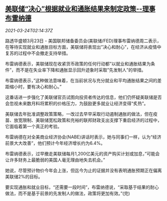 <!--1616553063000-->
[美联储“决心”根据就业和通胀结果来制定政策--理事布雷纳德](https://cn.reuters.com/article/usa-fed-brainard-0323-tues-idCNKBS2BG07X)
------

<div><i>2021-03-24T02:14:37Z</i></div><p>路透华盛顿3月23日 - 美国联邦储备委员会(美联储/FED)理事布雷纳德周二表示，在等待实现就业和通胀目标方面，美联储将表现出”决心和耐心”，在经济从疫情中复苏的过程中不会撤走支持举措。</p><p>布雷纳德表示，美联储现在收紧货币政策的任何行动都”以就业和通胀结果为条件”，而不是在失业率下降和通胀显示回升迹象时采取”先发制人”的举措。</p><p>布雷纳德表示，”这种做法意味着，在当前状况与充分就业和平均通胀结果之间的差距缩小时，要有决心和耐心。”</p><p>这番话进一步强化了美联储官员试图向投资者传达的信息，他们仍怀疑美联储是否会忽视未来数月料将累积的价格压力，为鼓励更多就业让经济变得“炙热”。</p><p>美联储去年批准调整政策策略，一改过去早早采取行动遏制通胀的做法，但在疫苗、放宽限制、美联储宽松政策和充裕的联邦财政支出支撑下重启经济的过程中，它面临着第一个真正的考验。</p><p>布雷纳德在对全美商业经济协会(NABE)讲话时表示，她与同事们一样，认为“经济前景大大改善”，他们预计今年经济增长约为6.4%。</p><p>布雷纳德表示，过早撤走美联储每月1,200亿美元的资产购买计划或加息，”可能会让许多财务上最脆弱的美国人毫无理由地失去机会。”</p><p>她说，尽管预计物价今年会上涨，但迄今为止的证据并没有表明通胀预期正在偏离美联储2%的目标。</p><p>要实现通胀和就业目标，“还需要一段时间”，布雷纳德说，“采取基于结果的耐心做法，而不是基于前景的先发制人的做法，政策将更加有效。”(完)</p>
